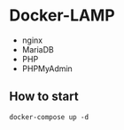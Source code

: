# Docker-LAMP

- nginx
- MariaDB
- PHP
- PHPMyAdmin

## How to start
```shell
docker-compose up -d
```